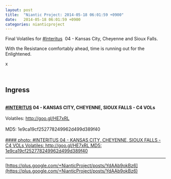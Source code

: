 ```yaml
---
layout: post
title:  "Niantic Project: 2014-05-18 06:01:59 +0900"
date:   2014-05-18 06:01:59 +0900
categories: nianticproject
---
```

Final Volatiles for  [#Interitus](https://plus.google.com/s/%23Interitus "")  04 - Kansas City, Cheyenne and Sioux Falls.

With the Resistance comfortably ahead, time is running out for the Enlightened.

x<div class="shared"><br /><h2>Ingress</h2><br /><b><a rel="nofollow" class="ot-hashtag" href="https://plus.google.com/s/%23INTERITUS">#INTERITUS</a></b><b> 04 - KANSAS CITY, CHEYENNE, SIOUX FALLS - C4 VOLs</b><br /><br />Volatiles: <a href="http://goo.gl/HE7xRL" class="ot-anchor">http://goo.gl/HE7xRL</a><br /><br />MD5: 1e9ca19cf252778249962d499d389f40<br /><br /></div>
[#### photo: #INTERITUS 04 - KANSAS CITY, CHEYENNE, SIOUX FALLS - C4 VOLs
Volatiles: http://goo.gl/HE7xRL
MD5: 1e9ca19cf252778249962d499d389f40](https://lh5.googleusercontent.com/-Rva5W6XVbF0/U3fNwj3it6I/AAAAAAAAxqE/KXJmN-QXFyQ/IMG_20140517_144424.jpg "")
- - -
[https://plus.google.com/+NianticProject/posts/YdAAb9okBz6](https://plus.google.com/+NianticProject/posts/YdAAb9okBz6)
